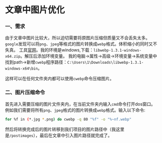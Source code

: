 # 文章中图片优化

### 一、需求
由于文章中图片比较大，所以迫切需要将原图片压缩但质量又不会丢失太多。`google`发现可以将`png`、`jpeg`等格式的图片转换成`webp`格式。体积缩小的同时又不失真。
工具[官网](https://storage.googleapis.com/downloads.webmproject.org/releases/webp/index.html)。我的环境是windows,下载：`libwebp-1.3.1-windows-x64.zip`。解压后添加环境变量。
我的电脑->属性->高级->环境变量->系统变量中找到path->新增`cwebp`程序路径：`C:\Users\1\Downloads\libwebp-1.3.1-windows-x64\bin`。

这样可以在任何文件夹内都可以使用`cwebp`命令压缩图片。

### 二、图片压缩命令
首先进入需要压缩的图片文件夹内，在当前文件夹内输入`cmd`命令打开dos窗口。例如我们需要将所有`png`、`jpeg`格式的图片转换成`webp`格式。输入以下命令:
```bash
for %f in (*.jpg *.png) do cwebp -q 80 "%f" -o "%~nf.webp"
```
然后将转换完成后的图片转移到我们项目的图片路径中（我这里是`/postimages`），最后在文章中引入图片路径就完成了。





